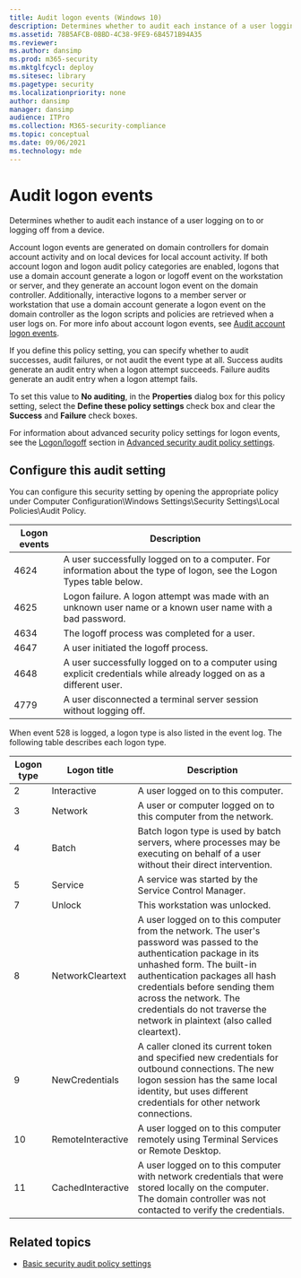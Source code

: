 ```yaml
---
title: Audit logon events (Windows 10)
description: Determines whether to audit each instance of a user logging on to or logging off from a device.
ms.assetid: 78B5AFCB-0BBD-4C38-9FE9-6B4571B94A35
ms.reviewer: 
ms.author: dansimp
ms.prod: m365-security
ms.mktglfcycl: deploy
ms.sitesec: library
ms.pagetype: security
ms.localizationpriority: none
author: dansimp
manager: dansimp
audience: ITPro
ms.collection: M365-security-compliance
ms.topic: conceptual
ms.date: 09/06/2021
ms.technology: mde
---
```


# Audit logon events


Determines whether to audit each instance of a user logging on to or logging off from a device.

Account logon events are generated on domain controllers for domain account activity and on local devices for local account activity. If both account logon and logon audit policy categories are enabled, logons that use a domain account generate a logon or logoff event on the workstation or server, and they generate an account logon event on the domain controller. Additionally, interactive logons to a member server or workstation that use a domain account generate a logon event on the domain controller as the logon scripts and policies are retrieved when a user logs on. For more info about account logon events, see [Audit account logon events](basic-audit-account-logon-events.md).

If you define this policy setting, you can specify whether to audit successes, audit failures, or not audit the event type at all. Success audits generate an audit entry when a logon attempt succeeds. Failure audits generate an audit entry when a logon attempt fails.

To set this value to **No auditing**, in the **Properties** dialog box for this policy setting, select the **Define these policy settings** check box and clear the **Success** and **Failure** check boxes.

For information about advanced security policy settings for logon events, see the [Logon/logoff](advanced-security-audit-policy-settings.md#logonlogoff) section in [Advanced security audit policy settings](advanced-security-audit-policy-settings.md).

## Configure this audit setting

You can configure this security setting by opening the appropriate policy under Computer Configuration\\Windows Settings\\Security Settings\\Local Policies\\Audit Policy.

| Logon events | Description |
| - | - |
| 4624          | A user successfully logged on to a computer. For information about the type of logon, see the Logon Types table below.                                                                                          |
| 4625          | Logon failure. A logon attempt was made with an unknown user name or a known user name with a bad password.                                                                                                     |
| 4634          | The logoff process was completed for a user.                                                                                                                                                                    |                                                                                                                               
| 4647          | A user initiated the logoff process.                                                                                                                                                                            |
| 4648          | A user successfully logged on to a computer using explicit credentials while already logged on as a different user.                                                                                             |
| 4779          | A user disconnected a terminal server session without logging off.                                                                                                                                              |
 

When event 528 is logged, a logon type is also listed in the event log. The following table describes each logon type.

| Logon type | Logon title | Description |
| - | - | - |
| 2          | Interactive       | A user logged on to this computer.|
| 3          | Network           | A user or computer logged on to this computer from the network.|
| 4          | Batch             | Batch logon type is used by batch servers, where processes may be executing on behalf of a user without their direct intervention.|
| 5          | Service           | A service was started by the Service Control Manager.|
| 7          | Unlock            | This workstation was unlocked.|
| 8          | NetworkCleartext  | A user logged on to this computer from the network. The user's password was passed to the authentication package in its unhashed form. The built-in authentication packages all hash credentials before sending them across the network. The credentials do not traverse the network in plaintext (also called cleartext). |
| 9          | NewCredentials    | A caller cloned its current token and specified new credentials for outbound connections. The new logon session has the same local identity, but uses different credentials for other network connections.|
| 10         | RemoteInteractive | A user logged on to this computer remotely using Terminal Services or Remote Desktop.|
| 11         | CachedInteractive | A user logged on to this computer with network credentials that were stored locally on the computer. The domain controller was not contacted to verify the credentials.|
 
## Related topics

- [Basic security audit policy settings](basic-security-audit-policy-settings.md)
 
 
